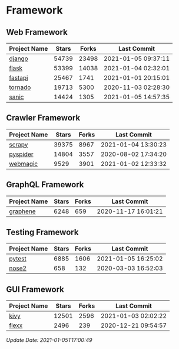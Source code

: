 # Framework

## Web Framework
| Project Name | Stars | Forks | Last Commit |
| ------------ | ----- | ----- | ----------- |
| [django](https://github.com/django/django) | 54739 | 23498 | 2021-01-05 09:37:11 |
| [flask](https://github.com/pallets/flask) | 53399 | 14038 | 2021-01-04 02:32:01 |
| [fastapi](https://github.com/tiangolo/fastapi) | 25467 | 1741 | 2021-01-01 20:15:01 |
| [tornado](https://github.com/tornadoweb/tornado) | 19713 | 5300 | 2020-11-03 02:28:30 |
| [sanic](https://github.com/sanic-org/sanic) | 14424 | 1305 | 2021-01-05 14:57:35 |

## Crawler Framework
| Project Name | Stars | Forks | Last Commit |
| ------------ | ----- | ----- | ----------- |
| [scrapy](https://github.com/scrapy/scrapy) | 39375 | 8967 | 2021-01-04 13:30:23 |
| [pyspider](https://github.com/binux/pyspider) | 14804 | 3557 | 2020-08-02 17:34:20 |
| [webmagic](https://github.com/code4craft/webmagic) | 9529 | 3901 | 2021-01-02 12:33:32 |

## GraphQL Framework
| Project Name | Stars | Forks | Last Commit |
| ------------ | ----- | ----- | ----------- |
| [graphene](https://github.com/graphql-python/graphene) | 6248 | 659 | 2020-11-17 16:01:21 |

## Testing Framework
| Project Name | Stars | Forks | Last Commit |
| ------------ | ----- | ----- | ----------- |
| [pytest](https://github.com/pytest-dev/pytest) | 6885 | 1606 | 2021-01-05 16:25:02 |
| [nose2](https://github.com/nose-devs/nose2) | 658 | 132 | 2020-03-03 16:52:03 |

## GUI Framework
| Project Name | Stars | Forks | Last Commit |
| ------------ | ----- | ----- | ----------- |
| [kivy](https://github.com/kivy/kivy) | 12501 | 2596 | 2021-01-03 02:02:22 |
| [flexx](https://github.com/flexxui/flexx) | 2496 | 239 | 2020-12-21 09:54:57 |

*Update Date: 2021-01-05T17:00:49*